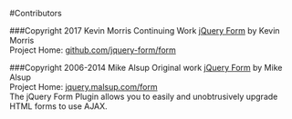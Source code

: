 #Contributors

###Copyright 2017 Kevin Morris
Continuing Work [jQuery Form](https://github.com/jquery-form/form/) by Kevin Morris  
Project Home: [github.com/jquery-form/form](https://github.com/jquery-form/form/)  

###Copyright 2006-2014 Mike Alsup
Original work [jQuery Form](https://github.com/malsup/form/) by Mike Alsup  
Project Home: [jquery.malsup.com/form](http://jquery.malsup.com/form/)  
The jQuery Form Plugin allows you to easily and unobtrusively upgrade HTML forms to use AJAX.  
